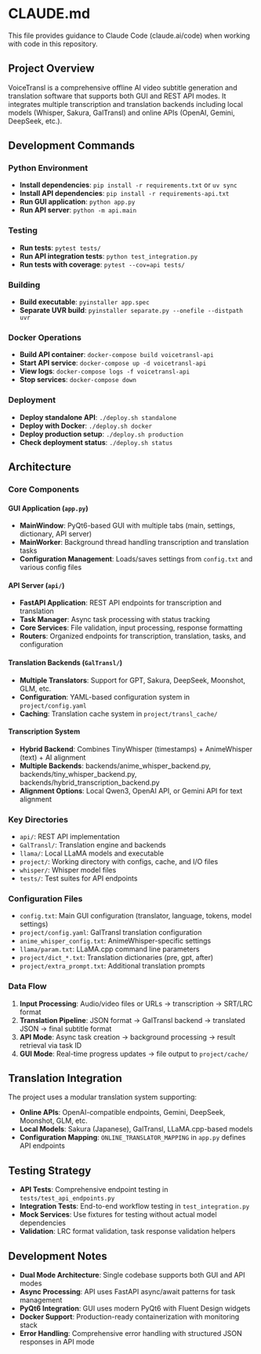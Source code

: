 # CLAUDE.md

This file provides guidance to Claude Code (claude.ai/code) when working with code in this repository.

## Project Overview

VoiceTransl is a comprehensive offline AI video subtitle generation and translation software that supports both GUI and REST API modes. It integrates multiple transcription and translation backends including local models (Whisper, Sakura, GalTransl) and online APIs (OpenAI, Gemini, DeepSeek, etc.).

## Development Commands

### Python Environment
- **Install dependencies**: `pip install -r requirements.txt` or `uv sync`
- **Install API dependencies**: `pip install -r requirements-api.txt`
- **Run GUI application**: `python app.py`
- **Run API server**: `python -m api.main`

### Testing
- **Run tests**: `pytest tests/`
- **Run API integration tests**: `python test_integration.py`
- **Run tests with coverage**: `pytest --cov=api tests/`

### Building
- **Build executable**: `pyinstaller app.spec`
- **Separate UVR build**: `pyinstaller separate.py --onefile --distpath uvr`

### Docker Operations
- **Build API container**: `docker-compose build voicetransl-api`
- **Start API service**: `docker-compose up -d voicetransl-api`
- **View logs**: `docker-compose logs -f voicetransl-api`
- **Stop services**: `docker-compose down`

### Deployment
- **Deploy standalone API**: `./deploy.sh standalone`
- **Deploy with Docker**: `./deploy.sh docker`
- **Deploy production setup**: `./deploy.sh production`
- **Check deployment status**: `./deploy.sh status`

## Architecture

### Core Components

#### GUI Application (`app.py`)
- **MainWindow**: PyQt6-based GUI with multiple tabs (main, settings, dictionary, API server)
- **MainWorker**: Background thread handling transcription and translation tasks
- **Configuration Management**: Loads/saves settings from `config.txt` and various config files

#### API Server (`api/`)
- **FastAPI Application**: REST API endpoints for transcription and translation
- **Task Manager**: Async task processing with status tracking
- **Core Services**: File validation, input processing, response formatting
- **Routers**: Organized endpoints for transcription, translation, tasks, and configuration

#### Translation Backends (`GalTransl/`)
- **Multiple Translators**: Support for GPT, Sakura, DeepSeek, Moonshot, GLM, etc.
- **Configuration**: YAML-based configuration system in `project/config.yaml`
- **Caching**: Translation cache system in `project/transl_cache/`

#### Transcription System
- **Hybrid Backend**: Combines TinyWhisper (timestamps) + AnimeWhisper (text) + AI alignment
- **Multiple Backends**: backends/anime_whisper_backend.py, backends/tiny_whisper_backend.py, backends/hybrid_transcription_backend.py
- **Alignment Options**: Local Qwen3, OpenAI API, or Gemini API for text alignment

### Key Directories

- `api/`: REST API implementation
- `GalTransl/`: Translation engine and backends
- `llama/`: Local LLaMA models and executable
- `project/`: Working directory with configs, cache, and I/O files
- `whisper/`: Whisper model files
- `tests/`: Test suites for API endpoints

### Configuration Files

- `config.txt`: Main GUI configuration (translator, language, tokens, model settings)
- `project/config.yaml`: GalTransl translation configuration
- `anime_whisper_config.txt`: AnimeWhisper-specific settings
- `llama/param.txt`: LLaMA.cpp command line parameters
- `project/dict_*.txt`: Translation dictionaries (pre, gpt, after)
- `project/extra_prompt.txt`: Additional translation prompts

### Data Flow

1. **Input Processing**: Audio/video files or URLs → transcription → SRT/LRC format
2. **Translation Pipeline**: JSON format → GalTransl backend → translated JSON → final subtitle format
3. **API Mode**: Async task creation → background processing → result retrieval via task ID
4. **GUI Mode**: Real-time progress updates → file output to `project/cache/`

## Translation Integration

The project uses a modular translation system supporting:
- **Online APIs**: OpenAI-compatible endpoints, Gemini, DeepSeek, Moonshot, GLM, etc.
- **Local Models**: Sakura (Japanese), GalTransl, LLaMA.cpp-based models
- **Configuration Mapping**: `ONLINE_TRANSLATOR_MAPPING` in `app.py` defines API endpoints

## Testing Strategy

- **API Tests**: Comprehensive endpoint testing in `tests/test_api_endpoints.py`
- **Integration Tests**: End-to-end workflow testing in `test_integration.py`
- **Mock Services**: Use fixtures for testing without actual model dependencies
- **Validation**: LRC format validation, task response validation helpers

## Development Notes

- **Dual Mode Architecture**: Single codebase supports both GUI and API modes
- **Async Processing**: API uses FastAPI async/await patterns for task management
- **PyQt6 Integration**: GUI uses modern PyQt6 with Fluent Design widgets
- **Docker Support**: Production-ready containerization with monitoring stack
- **Error Handling**: Comprehensive error handling with structured JSON responses in API mode